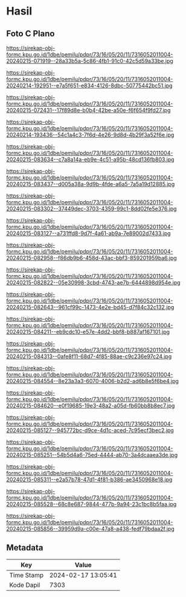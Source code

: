 # Hasil

## Foto C Plano

https://sirekap-obj-formc.kpu.go.id/1dbe/pemilu/pdpr/73/16/05/20/11/7316052011004-20240215-071919--28a33b5a-5c86-4fb1-91c0-42c5d59a33be.jpg

https://sirekap-obj-formc.kpu.go.id/1dbe/pemilu/pdpr/73/16/05/20/11/7316052011004-20240214-192951--e7a5f651-e834-4126-8dbc-50775442bc51.jpg

https://sirekap-obj-formc.kpu.go.id/1dbe/pemilu/pdpr/73/16/05/20/11/7316052011004-20240215-072431--17f89d8e-b0b4-42be-a50e-f6f654f9fd27.jpg

https://sirekap-obj-formc.kpu.go.id/1dbe/pemilu/pdpr/73/16/05/20/11/7316052011004-20240214-193436--54c1a4c3-7f6d-4e26-9d8d-4b29f3a52f6e.jpg

https://sirekap-obj-formc.kpu.go.id/1dbe/pemilu/pdpr/73/16/05/20/11/7316052011004-20240215-083634--c7a8a14a-eb9e-4c51-a95b-48cd136fb803.jpg

https://sirekap-obj-formc.kpu.go.id/1dbe/pemilu/pdpr/73/16/05/20/11/7316052011004-20240215-083437--d005a38a-9d9b-4fde-a6a5-7a5a19d12885.jpg

https://sirekap-obj-formc.kpu.go.id/1dbe/pemilu/pdpr/73/16/05/20/11/7316052011004-20240215-083302--37449dec-3703-4359-99c1-8dd02fe5e376.jpg

https://sirekap-obj-formc.kpu.go.id/1dbe/pemilu/pdpr/73/16/05/20/11/7316052011004-20240215-083127--a731ffd8-9d7f-4a61-ab9a-7e89002d7433.jpg

https://sirekap-obj-formc.kpu.go.id/1dbe/pemilu/pdpr/73/16/05/20/11/7316052011004-20240215-082958--f86db9b6-458d-43ac-bbf3-859201959ba6.jpg

https://sirekap-obj-formc.kpu.go.id/1dbe/pemilu/pdpr/73/16/05/20/11/7316052011004-20240215-082822--05e30998-3cbd-4743-ae7b-6444898d954e.jpg

https://sirekap-obj-formc.kpu.go.id/1dbe/pemilu/pdpr/73/16/05/20/11/7316052011004-20240215-082643--961cf99c-1473-4e2e-bd45-d7f84c32c132.jpg

https://sirekap-obj-formc.kpu.go.id/1dbe/pemilu/pdpr/73/16/05/20/11/7316052011004-20240215-084211--eb9cdc10-e57e-4dd2-bbf8-b887af167101.jpg

https://sirekap-obj-formc.kpu.go.id/1dbe/pemilu/pdpr/73/16/05/20/11/7316052011004-20240215-084313--0afe8f11-68d7-4f85-88ae-c9c236e97c24.jpg

https://sirekap-obj-formc.kpu.go.id/1dbe/pemilu/pdpr/73/16/05/20/11/7316052011004-20240215-084554--8e23a3a3-6070-4006-b2d2-ad6b8e5f6be4.jpg

https://sirekap-obj-formc.kpu.go.id/1dbe/pemilu/pdpr/73/16/05/20/11/7316052011004-20240215-084620--e0f19685-19e3-48a2-a05d-fb60bb8b8ec7.jpg

https://sirekap-obj-formc.kpu.go.id/1dbe/pemilu/pdpr/73/16/05/20/11/7316052011004-20240215-085127--945772bc-d9ce-4d1c-aced-7c95ecf3bec2.jpg

https://sirekap-obj-formc.kpu.go.id/1dbe/pemilu/pdpr/73/16/05/20/11/7316052011004-20240215-085251--54b5d4a6-75ed-4444-ab70-3a4dcaaea3de.jpg

https://sirekap-obj-formc.kpu.go.id/1dbe/pemilu/pdpr/73/16/05/20/11/7316052011004-20240215-085311--e2a57b78-47d1-4f81-b386-ae3450968e18.jpg

https://sirekap-obj-formc.kpu.go.id/1dbe/pemilu/pdpr/73/16/05/20/11/7316052011004-20240215-085528--68c8e687-9844-477b-9a94-23c1bc8b5faa.jpg

https://sirekap-obj-formc.kpu.go.id/1dbe/pemilu/pdpr/73/16/05/20/11/7316052011004-20240215-085856--39959d9a-c00e-47a8-a438-fedf79bdaa2f.jpg


## Metadata

| Key        | Value               |
| ---------- | ------------------- |
| Time Stamp | 2024-02-17 13:05:41 |
| Kode Dapil | 7303                |



